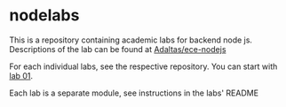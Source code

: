 # nodelabs
This is a repository containing academic labs for backend node js.  
Descriptions of the lab can be found at [Adaltas/ece-nodejs](https://github.com/adaltas/ece-nodejs)

For each individual labs, see the respective repository. You can start with [lab 01](/lab01).

Each lab is a separate module, see instructions in the labs' README
